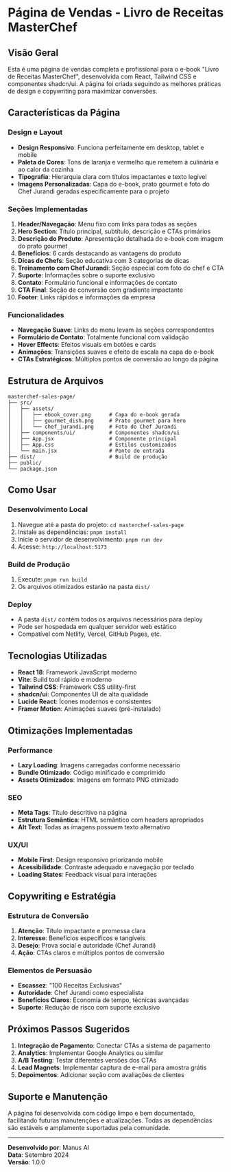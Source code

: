 # Página de Vendas - Livro de Receitas MasterChef

## Visão Geral

Esta é uma página de vendas completa e profissional para o e-book "Livro de Receitas MasterChef", desenvolvida com React, Tailwind CSS e componentes shadcn/ui. A página foi criada seguindo as melhores práticas de design e copywriting para maximizar conversões.

## Características da Página

### Design e Layout
- **Design Responsivo**: Funciona perfeitamente em desktop, tablet e mobile
- **Paleta de Cores**: Tons de laranja e vermelho que remetem à culinária e ao calor da cozinha
- **Tipografia**: Hierarquia clara com títulos impactantes e texto legível
- **Imagens Personalizadas**: Capa do e-book, prato gourmet e foto do Chef Jurandi geradas especificamente para o projeto

### Seções Implementadas
1. **Header/Navegação**: Menu fixo com links para todas as seções
2. **Hero Section**: Título principal, subtítulo, descrição e CTAs primários
3. **Descrição do Produto**: Apresentação detalhada do e-book com imagem do prato gourmet
4. **Benefícios**: 6 cards destacando as vantagens do produto
5. **Dicas de Chefs**: Seção educativa com 3 categorias de dicas
6. **Treinamento com Chef Jurandi**: Seção especial com foto do chef e CTA
7. **Suporte**: Informações sobre o suporte exclusivo
8. **Contato**: Formulário funcional e informações de contato
9. **CTA Final**: Seção de conversão com gradiente impactante
10. **Footer**: Links rápidos e informações da empresa

### Funcionalidades
- **Navegação Suave**: Links do menu levam às seções correspondentes
- **Formulário de Contato**: Totalmente funcional com validação
- **Hover Effects**: Efeitos visuais em botões e cards
- **Animações**: Transições suaves e efeito de escala na capa do e-book
- **CTAs Estratégicos**: Múltiplos pontos de conversão ao longo da página

## Estrutura de Arquivos

```
masterchef-sales-page/
├── src/
│   ├── assets/
│   │   ├── ebook_cover.png      # Capa do e-book gerada
│   │   ├── gourmet_dish.png     # Prato gourmet para hero
│   │   └── chef_jurandi.png     # Foto do Chef Jurandi
│   ├── components/ui/           # Componentes shadcn/ui
│   ├── App.jsx                  # Componente principal
│   ├── App.css                  # Estilos customizados
│   └── main.jsx                 # Ponto de entrada
├── dist/                        # Build de produção
├── public/
└── package.json
```

## Como Usar

### Desenvolvimento Local
1. Navegue até a pasta do projeto: `cd masterchef-sales-page`
2. Instale as dependências: `pnpm install`
3. Inicie o servidor de desenvolvimento: `pnpm run dev`
4. Acesse: `http://localhost:5173`

### Build de Produção
1. Execute: `pnpm run build`
2. Os arquivos otimizados estarão na pasta `dist/`

### Deploy
- A pasta `dist/` contém todos os arquivos necessários para deploy
- Pode ser hospedada em qualquer servidor web estático
- Compatível com Netlify, Vercel, GitHub Pages, etc.

## Tecnologias Utilizadas

- **React 18**: Framework JavaScript moderno
- **Vite**: Build tool rápido e moderno
- **Tailwind CSS**: Framework CSS utility-first
- **shadcn/ui**: Componentes UI de alta qualidade
- **Lucide React**: Ícones modernos e consistentes
- **Framer Motion**: Animações suaves (pré-instalado)

## Otimizações Implementadas

### Performance
- **Lazy Loading**: Imagens carregadas conforme necessário
- **Bundle Otimizado**: Código minificado e comprimido
- **Assets Otimizados**: Imagens em formato PNG otimizado

### SEO
- **Meta Tags**: Título descritivo na página
- **Estrutura Semântica**: HTML semântico com headers apropriados
- **Alt Text**: Todas as imagens possuem texto alternativo

### UX/UI
- **Mobile First**: Design responsivo priorizando mobile
- **Acessibilidade**: Contraste adequado e navegação por teclado
- **Loading States**: Feedback visual para interações

## Copywriting e Estratégia

### Estrutura de Conversão
1. **Atenção**: Título impactante e promessa clara
2. **Interesse**: Benefícios específicos e tangíveis
3. **Desejo**: Prova social e autoridade (Chef Jurandi)
4. **Ação**: CTAs claros e múltiplos pontos de conversão

### Elementos de Persuasão
- **Escassez**: "100 Receitas Exclusivas"
- **Autoridade**: Chef Jurandi como especialista
- **Benefícios Claros**: Economia de tempo, técnicas avançadas
- **Suporte**: Redução de risco com suporte exclusivo

## Próximos Passos Sugeridos

1. **Integração de Pagamento**: Conectar CTAs a sistema de pagamento
2. **Analytics**: Implementar Google Analytics ou similar
3. **A/B Testing**: Testar diferentes versões dos CTAs
4. **Lead Magnets**: Implementar captura de e-mail para amostra grátis
5. **Depoimentos**: Adicionar seção com avaliações de clientes

## Suporte e Manutenção

A página foi desenvolvida com código limpo e bem documentado, facilitando futuras manutenções e atualizações. Todas as dependências são estáveis e amplamente suportadas pela comunidade.

---

**Desenvolvido por**: Manus AI  
**Data**: Setembro 2024  
**Versão**: 1.0.0

